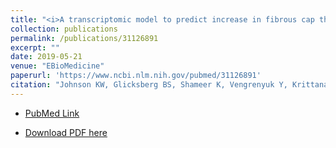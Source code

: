 ```yaml
---
title: "<i>A transcriptomic model to predict increase in fibrous cap thickness in response to high-dose statin treatment: Validation by serial intracoronary OCT imaging.</i>"
collection: publications
permalink: /publications/31126891
excerpt: ""
date: 2019-05-21
venue: "EBioMedicine"
paperurl: 'https://www.ncbi.nlm.nih.gov/pubmed/31126891'
citation: "Johnson KW, Glicksberg BS, Shameer K, Vengrenyuk Y, Krittanawong C, Russak AJ, Sharma SK, Narula JN, Dudley JT, Kini AS. A transcriptomic model to predict increase in fibrous cap thickness in response to high-dose statin treatment: Validation by serial intracoronary OCT imaging. EBioMedicine 2019 Mar 21. doi: 10.1016/j.ebiom.2019.05.007."
---
```


* [PubMed Link](https://www.ncbi.nlm.nih.gov/pubmed/31126891)

* [Download PDF here](https://raw.githubusercontent.com/kippjohnson/website/master/files/31126891.pdf)

<script type='text/javascript' src='https://d1bxh8uas1mnw7.cloudfront.net/assets/embed.js'></script>
<div class='altmetric-embed' data-badge-type="medium-donut" data-doi="10.1016/j.ebiom.2019.05.007" data-hide-no-mentions="true" data-hide-less-than="1" class="altmetric-embed"></div>


